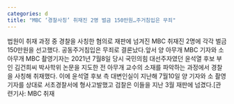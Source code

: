 ```yaml
---
categories: d
title: "MBC ‘경찰사칭’ 취재진 2명 벌금 150만원…주거침입은 무죄"
---
```

법원이 취재 과정 중 경찰을 사칭한 혐의로 재판에 넘겨진 MBC 취재진 2명에 각각 벌금 150만원을 선고했다. 공동주거침입은 무죄로 결론났다.앞서 양 아무개 MBC 기자와 소 아무개 MBC 촬영기자는 2021년 7월8일 당시 국민의힘 대선주자였던 윤석열 후보 부인 김건희씨 박사학위 논문을 지도한 전 아무개 교수의 소재를 파악하는 과정에서 경찰을 사칭해 취재했다. 이에 윤석열 후보 측 대변인실이 지난해 7월10일 양 기자와 소 촬영기자를 상대로 서초경찰서에 형사고발했고 검찰은 이들을 지난 3월 재판에 넘겼다.[관련기사: MBC 취재